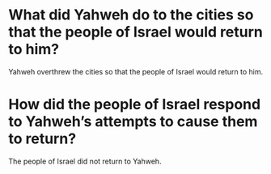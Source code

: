 # What did Yahweh do to the cities so that the people of Israel would return to him?

Yahweh overthrew the cities so that the people of Israel would return to him.

# How did the people of Israel respond to Yahweh’s attempts to cause them to return?

The people of Israel did not return to Yahweh.
